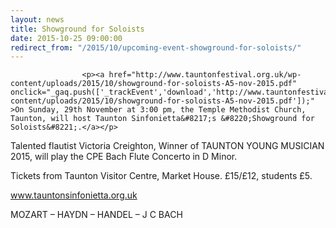 ```yaml
---
layout: news
title: Showground for Soloists
date: 2015-10-25 09:00:00
redirect_from: "/2015/10/upcoming-event-showground-for-soloists/"
---
```

<section>

                    
                    <p><a href="http://www.tauntonfestival.org.uk/wp-content/uploads/2015/10/showground-for-soloists-A5-nov-2015.pdf" onclick="_gaq.push(['_trackEvent','download','http://www.tauntonfestival.org.uk/wp-content/uploads/2015/10/showground-for-soloists-A5-nov-2015.pdf']);" >On Sunday, 29th November at 3:00 pm, the Temple Methodist Church, Taunton, will host Taunton Sinfonietta&#8217;s &#8220;Showground for Soloists&#8221;.</a></p>
<p>Talented flautist Victoria Creighton, Winner of TAUNTON YOUNG MUSICIAN 2015, will play the CPE Bach Flute Concerto in D Minor.</p>
<p>Tickets from Taunton Visitor Centre, Market House. £15/£12, students £5.</p>
<p><a href="http://www.tauntonsinfonietta.org.uk/" onclick="_gaq.push(['_trackEvent', 'outbound-article', 'http://www.tauntonsinfonietta.org.uk/', 'www.tauntonsinfonietta.org.uk']);" >www.tauntonsinfonietta.org.uk</a></p>
<p>MOZART &#8211; HAYDN &#8211; HANDEL &#8211; J C BACH</p>

                
</section>
